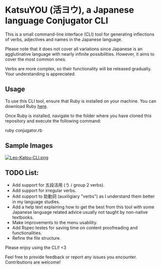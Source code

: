 # KatsuYOU (活ヨウ), a Japanese language Conjugator CLI

This is a small command-line interface (CLI) tool for generating inflections of verbs, adjectives and names in the Japanese language.

Please note that it does not cover all variations since Japanese is an agglutinative language with nearly infinite possibilities. However, it aims to cover the most common ones.

Verbs are more complex, so their functionality will be released gradually. Your understanding is appreciated.

## Usage

To use this CLI tool, ensure that Ruby is installed on your machine. You can download Ruby [here](https://www.ruby-lang.org).

Once Ruby is installed, navigate to the folder where you have cloned this repository and execute the following command:

ruby conjugator.rb

## Sample Images

[![Leo-Katsu-CLI.png](https://i.postimg.cc/J4V99W3B/Leo-Katsu-CLI.png)](https://postimg.cc/RqdsHyDM)

## TODO List:

- Add support for 五段活用 (う / group 2 verbs).
- Add support for irregular verbs.
- Add support to 助動詞 (auxiligiary "verbs") as I understand them better in my language studies.
- Add a help text explaining how to get the best from this tool with some Japanese language related advice usually not taught by non-native textbooks.
- Make improvements to the menu usability.
- Add Rspec testes for saving time on content proofreading and functionalities.
- Refine the file structure.


Please enjoy using the CLI! <3

Feel free to provide feedback or report any issues you encounter. Contributions are welcome!
